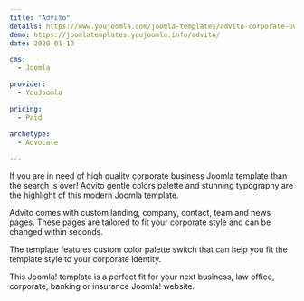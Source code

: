 ```yaml
---
title: "Advito"
details: https://www.youjoomla.com/joomla-templates/advito-corporate-business-joomla-template.html
demo: https://joomlatemplates.youjoomla.info/advito/
date: 2020-01-10

cms: 
  - Joomla

provider:
  - YouJoomla

pricing:
  - Paid

archetype:
  - Advocate

--- 
```


If you are in need of high quality corporate business Joomla template than the search is over! Advito gentle colors palette and stunning typography are the highlight of this modern Joomla template.

Advito comes with custom landing, company, contact, team and news pages. These pages are tailored to fit your corporate style and can be changed within seconds.

The template features custom color palette switch that can help you fit the template style to your corporate identity.

This Joomla! template is a perfect fit for your next business, law office, corporate, banking or insurance Joomla! website.

